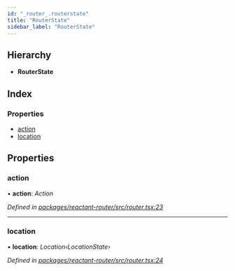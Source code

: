 ```yaml
---
id: "_router_.routerstate"
title: "RouterState"
sidebar_label: "RouterState"
---
```


## Hierarchy

* **RouterState**

## Index

### Properties

* [action](_router_.routerstate.md#action)
* [location](_router_.routerstate.md#location)

## Properties

###  action

• **action**: *Action*

*Defined in [packages/reactant-router/src/router.tsx:23](https://github.com/unadlib/reactant/blob/02f8f232/packages/reactant-router/src/router.tsx#L23)*

___

###  location

• **location**: *Location‹LocationState›*

*Defined in [packages/reactant-router/src/router.tsx:24](https://github.com/unadlib/reactant/blob/02f8f232/packages/reactant-router/src/router.tsx#L24)*

